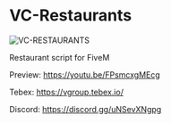 # VC-Restaurants

![VC-RESTAURANTS](https://github.com/vgroup-benito/VC-Restaurants/assets/159033494/f58d2f3b-9468-4f63-9fbf-405f4cdc1b73)


Restaurant script for FiveM

Preview: https://youtu.be/FPsmcxgMEcg

Tebex: https://vgroup.tebex.io/

Discord: https://discord.gg/uNSevXNgpg
